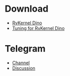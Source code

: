 # Download
- [RvKernel Dino](https://t.me/rvkernel/690)
- [Tuning for RvKernel Dino](github.com/Rve27/Kernel-Tuning/releases/tag/Dino)
# Telegram
- [Channel](t.me/rvkernel)
- [Discussion](t.me/rvkerneldisc)
